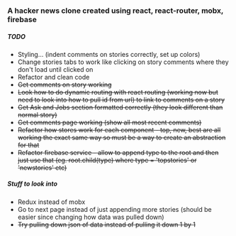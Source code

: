 ### A hacker news clone created using react, react-router, mobx, firebase

##### TODO
+ Styling... (indent comments on stories correctly, set up colors)
+ Change stories tabs to work like clicking on story comments where they don't load until clicked on
+ Refactor and clean code
+ ~~Get comments on story working~~
+ ~~Look how to do dynamic routing with react routing (working now but need to look into how to pull id from url) to link to comments on a story~~
+ ~~Get Ask and Jobs section formatted correctly (they look different than normal story)~~
+ ~~Get comments page working (show all most recent comments)~~
+ ~~Refactor how stores work for each component - top, new, best are all working the exact same way so must be a way to create an abstraction for that~~
+ ~~Refactor firebase service - allow to append type to the root and then just use that (eg. root.child(type) where type = 'topstories' or 'newstories' etc)~~

##### Stuff to look into
+ Redux instead of mobx
+ Go to next page instead of just appending more stories (should be easier since changing how data was pulled down)
+ ~~Try pulling down json of data instead of pulling it down 1 by 1~~
